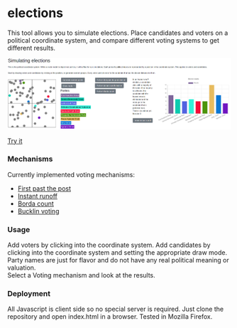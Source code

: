 # elections
This tool allows you to simulate elections. Place candidates and voters on a political coordinate system, and compare different voting systems to get different results.

![](doc/Screenshot_20201121.png)

[Try it](https://frcroth.de/elections/)

### Mechanisms

Currently implemented voting mechanisms:
- [First past the post](https://en.wikipedia.org/wiki/First-past-the-post_voting)
- [Instant runoff](https://en.wikipedia.org/wiki/Instant-runoff_voting)
- [Borda count](https://en.wikipedia.org/wiki/Borda_count)
- [Bucklin voting](https://en.wikipedia.org/wiki/Bucklin_voting#Voting_process)

### Usage

Add voters by clicking into the coordinate system. Add candidates by clicking into the coordinate system and setting the appropriate draw mode.  
Party names are just for flavor and do not have any real political meaning or valuation.  
Select a Voting mechanism and look at the results.

### Deployment

All Javascript is client side so no special server is required. Just clone the repository and open index.html in a browser. Tested in Mozilla Firefox.
